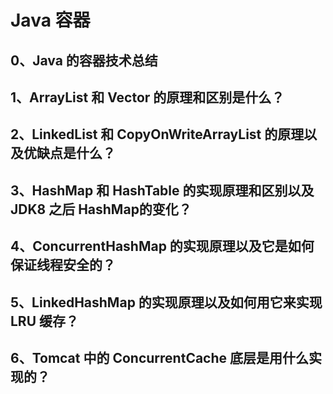 # Java 容器
## 0、Java 的容器技术总结
## 1、ArrayList 和 Vector 的原理和区别是什么？
## 2、LinkedList 和 CopyOnWriteArrayList 的原理以及优缺点是什么？
## 3、HashMap 和 HashTable 的实现原理和区别以及 JDK8 之后 HashMap的变化？
## 4、ConcurrentHashMap 的实现原理以及它是如何保证线程安全的？
## 5、LinkedHashMap 的实现原理以及如何用它来实现 LRU 缓存？
## 6、Tomcat 中的 ConcurrentCache 底层是用什么实现的？
